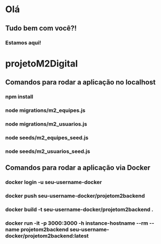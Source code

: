 # Olá
## Tudo bem com você?!
### Estamos aqui!


# projetoM2Digital

## Comandos para rodar a aplicação no localhost
### npm install
### node migrations/m2_equipes.js
### node migrations/m2_usuarios.js
### node seeds/m2_equipes_seed.js
### node seeds/m2_usuarios_seed.js

## Comandos para rodar a aplicação via Docker

### docker login -u seu-username-docker
### docker push seu-username-docker/projetom2backend
### docker build -t seu-username-docker/projetom2backend . 
### docker run -it -p 3000:3000 -h instance-hostname --rm --name projetom2backend seu-username-docker/projetom2backend:latest

